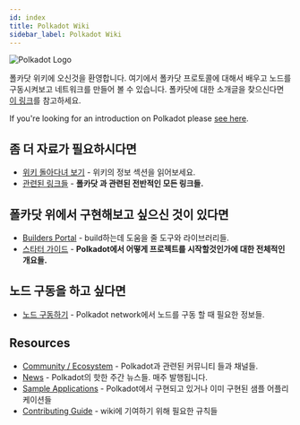 ```yaml
---
id: index
title: Polkadot Wiki
sidebar_label: Polkadot Wiki
---
```


![Polkadot Logo](assets/Polkadot_logotype_color.svg)

폴카닷 위키에 오신것을 환영합니다. 여기에서 폴카닷 프로토콜에 대해서 배우고 노드를 구동시켜보고 네트워크를 만들어 볼 수 있습니다. 폴카닷에 대한 소개글을 찾으신다면 [이 링크](learn-introduction)를 참고하세요.

If you're looking for an introduction on Polkadot please [see here](learn-introduction).

## 좀 더 자료가 필요하시다면

- [위키 돌아다녀 보기](learn-introduction) - 위키의 정보 섹션을 읽어보세요.
- [관련된 링크들](learn-relevant-links) - **폴카닷 과 관련된 전반적인 모든 링크들.**

## 폴카닷 위에서 구현해보고 싶으신 것이 있다면

- [Builders Portal](build-index) - build하는데 도움을 줄 도구와 라이브러리들.
- [스타터 가이드](build-build-with-polkadot) - **Polkadot에서 어떻게 프로젝트를 시작할것인가에 대한 전체적인 개요들.**

## 노드 구동을 하고 싶다면

- [노드 구동하기](maintain-index) - Polkadot network에서 노드를 구동 할 때 필요한 정보들.

## Resources

- [Community / Ecosystem](community) - Polkadot과 관련된 커뮤니티 들과 채널들.
- [News](news) - Polkadot의 핫한 주간 뉴스들. 매주 발행됩니다.
- [Sample Applications](build-examples-index) - Polkadot에서 구현되고 있거나 이미 구현된 샘플 어플리케이션들
- [Contributing Guide](contributing) - wiki에 기여하기 위해 필요한 규칙들
